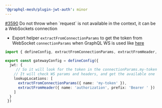 ```yaml
---
'@graphql-mesh/plugin-jwt-auth': minor
---
```


[#3590](https://github.com/dotansimha/graphql-yoga/pull/3590)
Do not throw when \`request\` is not available in the context, it can be a WebSockets connection

- Export helper `extractFromConnectionParams` to get the token from WebSocket `connectionParams`
  when GraphQL WS is used like
  [here](https://the-guild.dev/graphql/yoga-server/docs/features/subscriptions#graphql-over-websocket-protocol-via-graphql-ws)

```ts
import { defineConfig, extractFromConnectionParams, extractFromHeader, useJWT } from '@graphql-hive/gateway';

export const gatewayConfig = defineConfig({
  jwt: {
     // So it will look for the token in the connectionParams.my-token field in case of a WebSockets connection
    // It will check WS params and headers, and get the available one
    lookupLocations: [
      extractFromConnectionParams({ name: 'my-token' }),
      extractFromHeader({ name: 'authorization', prefix: 'Bearer ' })
    ]
  }
 })
```

